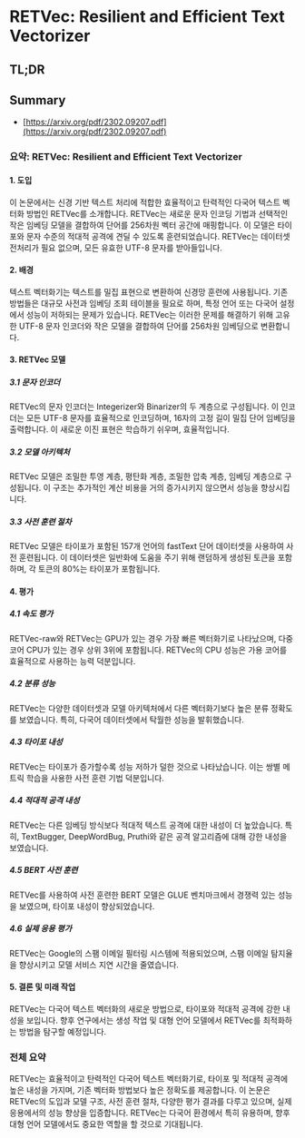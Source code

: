 # RETVec: Resilient and Efficient Text Vectorizer
## TL;DR
## Summary
- [https://arxiv.org/pdf/2302.09207.pdf](https://arxiv.org/pdf/2302.09207.pdf)

### 요약: RETVec: Resilient and Efficient Text Vectorizer

#### 1. 도입
이 논문에서는 신경 기반 텍스트 처리에 적합한 효율적이고 탄력적인 다국어 텍스트 벡터화 방법인 RETVec를 소개합니다. RETVec는 새로운 문자 인코딩 기법과 선택적인 작은 임베딩 모델을 결합하여 단어를 256차원 벡터 공간에 매핑합니다. 이 모델은 타이포와 문자 수준의 적대적 공격에 견딜 수 있도록 훈련되었습니다. RETVec는 데이터셋 전처리가 필요 없으며, 모든 유효한 UTF-8 문자를 받아들입니다.

#### 2. 배경
텍스트 벡터화기는 텍스트를 밀집 표현으로 변환하여 신경망 훈련에 사용됩니다. 기존 방법들은 대규모 사전과 임베딩 조회 테이블을 필요로 하며, 특정 언어 또는 다국어 설정에서 성능이 저하되는 문제가 있습니다. RETVec는 이러한 문제를 해결하기 위해 고유한 UTF-8 문자 인코더와 작은 모델을 결합하여 단어를 256차원 임베딩으로 변환합니다.

#### 3. RETVec 모델
##### 3.1 문자 인코더
RETVec의 문자 인코더는 Integerizer와 Binarizer의 두 계층으로 구성됩니다. 이 인코더는 모든 UTF-8 문자를 효율적으로 인코딩하며, 16자의 고정 길이 밀집 단어 임베딩을 출력합니다. 이 새로운 이진 표현은 학습하기 쉬우며, 효율적입니다.

##### 3.2 모델 아키텍처
RETVec 모델은 조밀한 투영 계층, 평탄화 계층, 조밀한 압축 계층, 임베딩 계층으로 구성됩니다. 이 구조는 추가적인 계산 비용을 거의 증가시키지 않으면서 성능을 향상시킵니다.

##### 3.3 사전 훈련 절차
RETVec 모델은 타이포가 포함된 157개 언어의 fastText 단어 데이터셋을 사용하여 사전 훈련됩니다. 이 데이터셋은 일반화에 도움을 주기 위해 랜덤하게 생성된 토큰을 포함하며, 각 토큰의 80%는 타이포가 포함됩니다.

#### 4. 평가
##### 4.1 속도 평가
RETVec-raw와 RETVec는 GPU가 있는 경우 가장 빠른 벡터화기로 나타났으며, 다중 코어 CPU가 있는 경우 상위 3위에 포함됩니다. RETVec의 CPU 성능은 가용 코어를 효율적으로 사용하는 능력 덕분입니다.

##### 4.2 분류 성능
RETVec는 다양한 데이터셋과 모델 아키텍처에서 다른 벡터화기보다 높은 분류 정확도를 보였습니다. 특히, 다국어 데이터셋에서 탁월한 성능을 발휘했습니다.

##### 4.3 타이포 내성
RETVec는 타이포가 증가할수록 성능 저하가 덜한 것으로 나타났습니다. 이는 쌍별 메트릭 학습을 사용한 사전 훈련 기법 덕분입니다.

##### 4.4 적대적 공격 내성
RETVec는 다른 임베딩 방식보다 적대적 텍스트 공격에 대한 내성이 더 높았습니다. 특히, TextBugger, DeepWordBug, Pruthi와 같은 공격 알고리즘에 대해 강한 내성을 보였습니다.

##### 4.5 BERT 사전 훈련
RETVec를 사용하여 사전 훈련한 BERT 모델은 GLUE 벤치마크에서 경쟁력 있는 성능을 보였으며, 타이포 내성이 향상되었습니다.

##### 4.6 실제 응용 평가
RETVec는 Google의 스팸 이메일 필터링 시스템에 적용되었으며, 스팸 이메일 탐지율을 향상시키고 모델 서비스 지연 시간을 줄였습니다.

#### 5. 결론 및 미래 작업
RETVec는 다국어 텍스트 벡터화의 새로운 방법으로, 타이포와 적대적 공격에 강한 내성을 보입니다. 향후 연구에서는 생성 작업 및 대형 언어 모델에서 RETVec를 최적화하는 방법을 탐구할 예정입니다.

### 전체 요약
RETVec는 효율적이고 탄력적인 다국어 텍스트 벡터화기로, 타이포 및 적대적 공격에 높은 내성을 가지며, 기존 벡터화 방법보다 높은 정확도를 제공합니다. 이 논문은 RETVec의 도입과 모델 구조, 사전 훈련 절차, 다양한 평가 결과를 다루고 있으며, 실제 응용에서의 성능 향상을 입증합니다. RETVec는 다국어 환경에서 특히 유용하며, 향후 대형 언어 모델에서도 중요한 역할을 할 것으로 기대됩니다.
